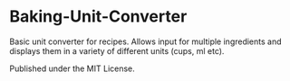 # Baking-Unit-Converter

Basic unit converter for recipes. Allows input for multiple ingredients and displays them in a variety of different units (cups, ml etc). 

Published under the MIT License.
